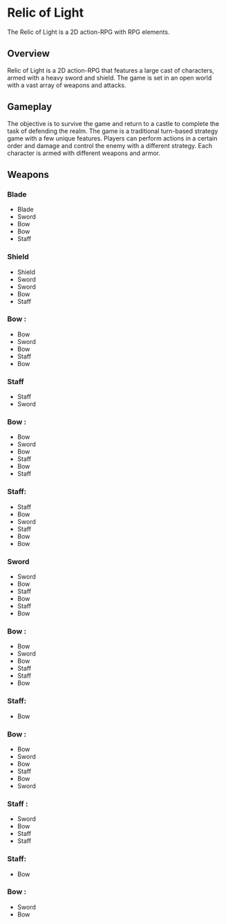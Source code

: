 # Relic of Light

The Relic of Light is a 2D action-RPG with RPG elements.

## Overview

Relic of Light is a 2D action-RPG that features a large cast of characters, armed with a heavy sword and shield. The game is set in an open world with a vast array of weapons and attacks.

## Gameplay

The objective is to survive the game and return to a castle to complete the task of defending the realm. The game is a traditional turn-based strategy game with a few unique features. Players can perform actions in a certain order and damage and control the enemy with a different strategy. Each character is armed with different weapons and armor.

## Weapons

### Blade

*   Blade
*   Sword
*   Bow
*   Bow
*   Staff

### Shield

*   Shield
*   Sword
*   Sword
*   Bow
*   Staff

### Bow :

*   Bow
*   Sword
*   Bow
*   Staff
*   Bow

### Staff

*   Staff
*   Sword

### Bow :

*   Bow
*   Sword
*   Bow
*   Staff
*   Bow
*   Staff

### Staff:

*   Staff
*   Bow
*   Sword
*   Staff
*   Bow
*   Bow

### Sword

*   Sword
*   Bow
*   Staff
*   Bow
*   Staff
*   Bow

### Bow :

*   Bow
*   Sword
*   Bow
*   Staff
*   Staff
*   Bow

### Staff:

*   Bow 

### Bow :

*   Bow
*   Sword
*   Bow
*   Staff
*   Bow
*   Sword

### Staff :

*   Sword
*   Bow
*   Staff
*   Staff

### Staff:

*   Bow 

### Bow :

*   Sword
*   Bow
